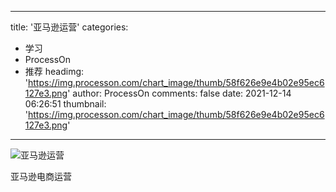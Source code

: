 
---
title: '亚马逊运营'
categories: 
 - 学习
 - ProcessOn
 - 推荐
headimg: 'https://img.processon.com/chart_image/thumb/58f626e9e4b02e95ec6127e3.png'
author: ProcessOn
comments: false
date: 2021-12-14 06:26:51
thumbnail: 'https://img.processon.com/chart_image/thumb/58f626e9e4b02e95ec6127e3.png'
---

<div>   
<img class="thumb" alt="亚马逊运营" src="https://img.processon.com/chart_image/thumb/58f626e9e4b02e95ec6127e3.png" referrerpolicy="no-referrer">
<p>亚马逊电商运营</p>  
</div>
            